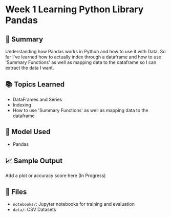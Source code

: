 # Week 1 Learning Python Library Pandas

## 📌 Summary
Understanding how Pandas works in Python and how to use it with Data. So far I've learned how to actually index through a dataframe and how to use 'Summary Functions' as well as mapping data to the dataframe so I can extract the data I want.

## 📚 Topics Learned
- DataFrames and Series
- Indexing
- How to use 'Summary Functions' as well as mapping data to the dataframe

## 🧠 Model Used
- Pandas

## 📈 Sample Output
Add a plot or accuracy score here (In Progress)

## 📂 Files
- `notebooks/`: Jupyter notebooks for training and evaluation
- `data/`: CSV Datasets